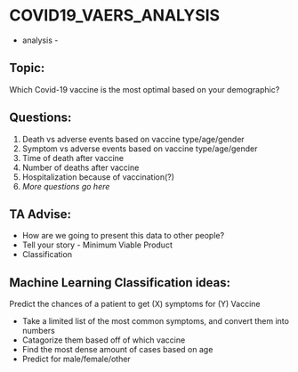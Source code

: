 # COVID19_VAERS_ANALYSIS
- analysis -


## Topic: 

Which Covid-19 vaccine is the most optimal based on your demographic?

## Questions:

1. Death vs adverse events based on vaccine type/age/gender
2. Symptom vs adverse events based on vaccine type/age/gender
3. Time of death after vaccine
4. Number of deaths after vaccine
5. Hospitalization because of vaccination(?)
6. *More questions go here*

## TA Advise:

* How are we going to present this data to other people?
* Tell your story - Minimum Viable Product
* Classification

## Machine Learning Classification ideas:

Predict the chances of a patient to get (X) symptoms for (Y) Vaccine

* Take a limited list of the most common symptoms, and convert them into numbers
* Catagorize them based off of which vaccine
* Find the most dense amount of cases based on age
* Predict for male/female/other
